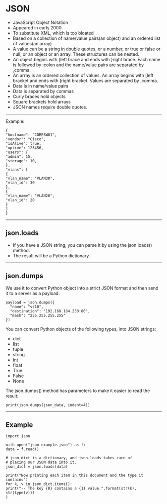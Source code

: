 # JSON

- JavaScript Object Notation
- Appeared in early 2000
- To substitute XML, which is too bloated
- Based on a collection of name/value pairs(an object) and an ordered list of values(an array)
- A value can be a string in double quotes, or a number, or true or false or null, or an object or an array. These structures can be nested.
- An object begins with {left brace and ends with }right brace. Each name is followed by :colon and the name/value pairs are separated by ,comma.
- An array is an ordered collection of values. An array begins with [left bracket and ends with ]right bracket. Values are separated by ,comma.    
- Data is in name/value pairs
- Data is separated by commas
- Curly braces hold objects
- Square brackets hold arrays
- JSON names require double quotes.
---
Example:
```
{
"hostname": "CORESW01",
"vendor": "Cisco",
"isAlive": true,
"uptime": 123456,
"users": {
"admin": 15,
"storage": 10,
},
"vlans": [
{
"vlan_name": "VLAN30",
"vlan_id": 30
},
{
"vlan_name": "VLAN20",
"vlan_id": 20
}
]
}
```

---

## json.loads
- If you have a JSON string, you can parse it by using the json.loads() method.
- The result will be a Python dictionary.

---

## json.dumps
We use it to convert Python object into a strict JSON format and then send it to a server as a payload.
```
payload = json.dumps({
  "name": "vs10",
  "destination": "192.168.184.230:80",
  "mask": "255.255.255.255"
})
```
You can convert Python objects of the following types, into JSON strings:
- dict
- list
- tuple
- string
- int
- float
- True
- False
- None

The json.dumps() method has parameters to make it easier to read the result:

```
print(json.dumps(json_data, indent=4))
```

---

## Example

```
import json

with open("json-example.json") as f:
data = f.read()

# json_dict is a dictionary, and json.loads takes care of
# placing our JSON data into it.
json_dict = json.loads(data)

print("Now printing each item in this document and the type it contains")
for k, v in json_dict.items():
print("-- The key {0} contains a {1} value.".format(str(k), str(type(v)))
)
```
